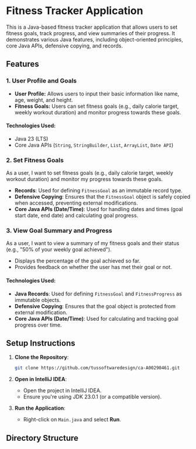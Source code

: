 # Fitness Tracker Application

This is a Java-based fitness tracker application that allows users to set fitness goals, track progress, and view summaries of their progress. It demonstrates various Java features, including object-oriented principles, core Java APIs, defensive copying, and records.

## Features

### 1. **User Profile and Goals**

- **User Profile:** Allows users to input their basic information like name, age, weight, and height.
- **Fitness Goals:** Users can set fitness goals (e.g., daily calorie target, weekly workout duration) and monitor progress towards these goals.

#### **Technologies Used:**
- Java 23 (LTS)
- Core Java APIs (`String`, `StringBuilder`, `List`, `ArrayList`, `Date API`)

### 2. **Set Fitness Goals**

As a user, I want to set fitness goals (e.g., daily calorie target, weekly workout duration) and monitor my progress towards these goals.

- **Records**: Used for defining `FitnessGoal` as an immutable record type.
- **Defensive Copying**: Ensures that the `FitnessGoal` object is safely copied when accessed, preventing external modifications.
- **Core Java APIs (Date/Time)**: Used for handling dates and times (goal start date, end date) and calculating goal progress.

### 3. **View Goal Summary and Progress**

As a user, I want to view a summary of my fitness goals and their status (e.g., "50% of your weekly goal achieved").

- Displays the percentage of the goal achieved so far.
- Provides feedback on whether the user has met their goal or not.

#### **Technologies Used:**
- **Java Records**: Used for defining `FitnessGoal` and `FitnessProgress` as immutable objects.
- **Defensive Copying**: Ensures that the goal object is protected from external modification.
- **Core Java APIs (Date/Time)**: Used for calculating and tracking goal progress over time.

## Setup Instructions

1. **Clone the Repository**:
    ```bash
    git clone https://github.com/tussoftwaredesign/ca-A00290461.git
    ```

2. **Open in IntelliJ IDEA**:
    - Open the project in IntelliJ IDEA.
    - Ensure you're using JDK 23.0.1 (or a compatible version).

3. **Run the Application**:
    - Right-click on `Main.java` and select **Run**.

## Directory Structure


